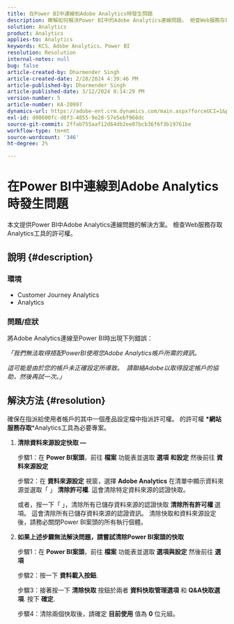 ```yaml
---
title: 在Power BI中連線到Adobe Analytics時發生問題
description: 瞭解如何解決Power BI中的Adobe Analytics連線問題。 檢查Web服務存取Analytics工具的許可權。
solution: Analytics
product: Analytics
applies-to: Analytics
keywords: KCS、Adobe Analytics、Power BI
resolution: Resolution
internal-notes: null
bug: false
article-created-by: Dharmender Singh
article-created-date: 2/28/2024 4:39:46 PM
article-published-by: Dharmender Singh
article-published-date: 3/12/2024 8:14:29 PM
version-number: 5
article-number: KA-20997
dynamics-url: https://adobe-ent.crm.dynamics.com/main.aspx?forceUCI=1&pagetype=entityrecord&etn=knowledgearticle&id=d3a875f5-57d6-ee11-9079-6045bd006295
exl-id: d00600fc-d0f3-4055-9e28-57e5ebf968dc
source-git-commit: 2ffab755aaf12d64db2ee07bcb36f6f3b19761be
workflow-type: tm+mt
source-wordcount: '346'
ht-degree: 2%

---
```


# 在Power BI中連線到Adobe Analytics時發生問題


本文提供Power BI中Adobe Analytics連線問題的解決方案。 檢查Web服務存取Analytics工具的許可權。

## 說明 {#description}


### <b>環境</b>

- Customer Journey Analytics
- Analytics




### <b>問題/症狀</b>

將Adobe Analytics連線至Power BI時出現下列錯誤：



*「我們無法取得搭配PowerBI使用您Adobe Analytics帳戶所需的資訊。*

*這可能是由於您的帳戶未正確設定所導致。  請聯絡Adobe以取得設定帳戶的協助，然後再試一次。」*


## 解決方法 {#resolution}

確保在指派給使用者帳戶的其中一個產品設定檔中指派許可權。 的許可權 <b>*網站服務存取</b>*Analytics工具為必要專案。<br>


1. <b>清除資料來源設定快取 —  </b>

   步驟1：在 <b>Power BI案頭</b>，前往 <b>檔案</b> 功能表並選取 <b>選項</b> <b>和設定</b> 然後前往 <b>資料來源設定</b>

   步驟2：在 <b>資料來源設定</b> 視窗，選擇 <b>Adobe Analytics</b> 在清單中顯示資料來源並選取「 」 <b>清除許可權</b>. 這會清除特定資料來源的認證快取。

   或者，按一下「 」，清除所有已儲存資料來源的認證快取 <b>清除所有許可權 </b>選項。 這會清除所有已儲存資料來源的認證資訊。
清除快取和資料來源設定後，請務必關閉Power BI案頭的所有執行個體。
2. <b>如果上述步驟無法解決問題，請嘗試清除Power BI案頭的快取</b>

   步驟1：在 <b>Power BI案頭</b>，前往 <b>檔案</b> 功能表並選取 <b>選項與設定</b> 然後前往 <b>選項</b>

   步驟2：按一下 <b>資料載入按鈕</b>.

   步驟3：接著按一下 <b>清除快取</b> 按鈕於兩者 <b>資料快取管理選項</b> 和 <b>Q&amp;A快取選項</b>. 按下 <b>確定</b>.

   步驟4：清除兩個快取後，請確定 <b>目前使用</b> 值為 <b>0</b> 位元組。

